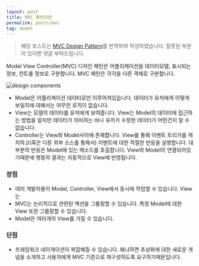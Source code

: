 ```yaml
---
layout: post
title: MVC 패턴이란
permalink: posts/mvc
tag: model
---
```


> 해당 포스트는 [MVC Design Pattern](https://www.geeksforgeeks.org/mvc-design-pattern/)를 번역하여 작성하였습니다. 잘못된 부분이 있다면 댓글 부탁드립니다.

Model View Controller(MVC) 디자인 패턴은 어플리케이션을 데이터모델, 표시되는 정보, 컨트롤 정보로 구분합니다. MVC 패턴은 각각을 다른 객체로 구분합니다.

![design components](https://cdncontribute.geeksforgeeks.org/wp-content/uploads/MVC-Design-Pattern.png)

- Model은 어플리케이션 데이터로만 이루어져있습니다. 데이터가 유저에게 어떻게 보일지에 대해서는 아무런 로직이 없습니다.
- View는 모델의 데이터를 유저에게 보여줍니다. View는 Model의 데이터에 접근하는 방법을 알지만 데이터가 의미하는 바나 유저가 수정한 데이터가 어떤건지 알 수 없습니다.
- Controller는 View와 Model사이에 존재합니다. View를 통해 이벤트 트리거를 캐치하고(혹은 다른 외부 소스를 통해서) 이벤트에 대한 적절한 반응을 실행합니다. 대부분의 반응은 Model에 있는 메소드를 호출합니다. View와 Model이 연결되어있기때문에 행동의 결과는 자동적으로 View에 반영됩니다.

### 장점

- 여러 개발자들이 Model, Controller, View에서 동시에 작업할 수 있습니다. View는
- MVC는 논리적으로 관련된 액션을 그룹핑할 수 있습니다. 특정 Model에 대한 View 또한 그룹핑할 수 있습니다.
- Model은 여러개의 View를 가질 수 있습니다.

### 단점

- 프레임워크 네이게이션이 복잡해질 수 있습니다. 왜냐하면 추상화에 대한 새로운 개념을 소개하고 사용자에게 MVC 기준으로 재구성하도록 요구하기때문입니다.
